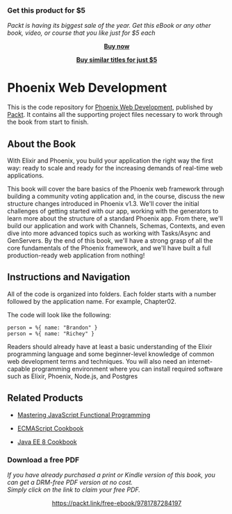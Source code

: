 
### Get this product for $5

<i>Packt is having its biggest sale of the year. Get this eBook or any other book, video, or course that you like just for $5 each</i>


<b><p align='center'>[Buy now](https://packt.link/9781787284197)</p></b>


<b><p align='center'>[Buy similar titles for just $5](https://subscription.packtpub.com/search)</p></b>


# Phoenix Web Development
This is the code repository for [Phoenix Web Development](https://www.packtpub.com/web-development/phoenix-web-development?utm_source=github&utm_medium=repository&utm_campaign=9781787284197), published by [Packt](https://www.packtpub.com/?utm_source=github). It contains all the supporting project files necessary to work through the book from start to finish.
## About the Book
With Elixir and Phoenix, you build your application the right way the first way: ready to scale and ready for the increasing demands of real-time web applications.

This book will cover the bare basics of the Phoenix web framework through building a community voting application and, in the course, discuss the new structure changes introduced in Phoenix v1.3. We'll cover the initial challenges of getting started with our app, working with the generators to learn more about the structure of a standard Phoenix app. From there, we'll build our application and work with Channels, Schemas, Contexts, and even dive into more advanced topics such as working with Tasks/Async and GenServers. By the end of this book, we'll have a strong grasp of all the core fundamentals of the Phoenix framework, and we'll have built a full production-ready web application from nothing!
## Instructions and Navigation
All of the code is organized into folders. Each folder starts with a number followed by the application name. For example, Chapter02.



The code will look like the following:
```
person = %{ name: "Brandon" }
person = %{ name: "Richey" }
```

Readers should already have at least a basic understanding of the Elixir programming language and some beginner-level knowledge of common web development terms and techniques. You will also need an internet-capable programming environment where you can install required software such as Elixir, Phoenix, Node.js, and Postgres

## Related Products
* [Mastering JavaScript Functional Programming](https://www.packtpub.com/web-development/mastering-javascript-functional-programming?utm_source=github&utm_medium=repository&utm_campaign=9781787287440)

* [ECMAScript Cookbook](https://www.packtpub.com/web-development/ecmascript-cookbook?utm_source=github&utm_medium=repository&utm_campaign=9781788628174)

* [Java EE 8 Cookbook](https://www.packtpub.com/application-development/java-ee-8-cookbook?utm_source=github&utm_medium=repository&utm_campaign=9781788293037)
### Download a free PDF

 <i>If you have already purchased a print or Kindle version of this book, you can get a DRM-free PDF version at no cost.<br>Simply click on the link to claim your free PDF.</i>
<p align="center"> <a href="https://packt.link/free-ebook/9781787284197">https://packt.link/free-ebook/9781787284197 </a> </p>